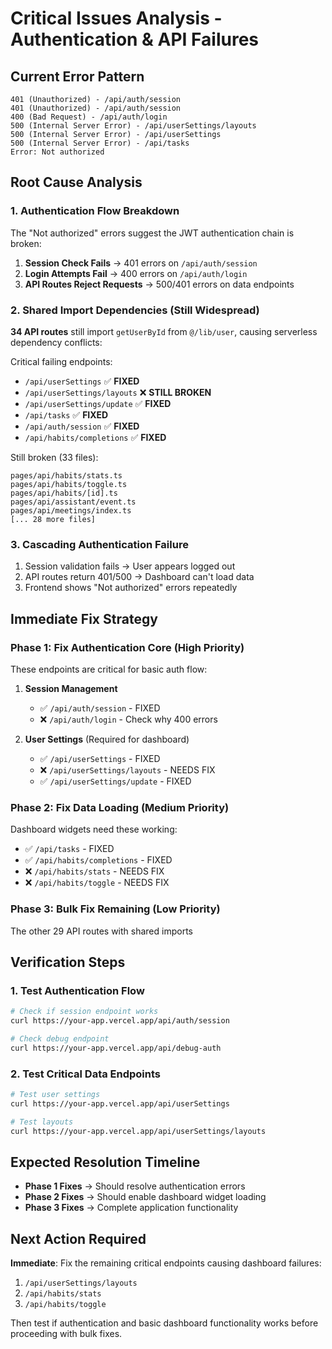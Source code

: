 # Critical Issues Analysis - Authentication & API Failures

## Current Error Pattern
```
401 (Unauthorized) - /api/auth/session
401 (Unauthorized) - /api/auth/session  
400 (Bad Request) - /api/auth/login
500 (Internal Server Error) - /api/userSettings/layouts
500 (Internal Server Error) - /api/userSettings
500 (Internal Server Error) - /api/tasks
Error: Not authorized
```

## Root Cause Analysis

### 1. **Authentication Flow Breakdown**
The "Not authorized" errors suggest the JWT authentication chain is broken:
1. **Session Check Fails** → 401 errors on `/api/auth/session`
2. **Login Attempts Fail** → 400 errors on `/api/auth/login`  
3. **API Routes Reject Requests** → 500/401 errors on data endpoints

### 2. **Shared Import Dependencies (Still Widespread)**
**34 API routes** still import `getUserById` from `@/lib/user`, causing serverless dependency conflicts:

Critical failing endpoints:
- `/api/userSettings` ✅ **FIXED**
- `/api/userSettings/layouts` ❌ **STILL BROKEN**
- `/api/userSettings/update` ✅ **FIXED**
- `/api/tasks` ✅ **FIXED**  
- `/api/auth/session` ✅ **FIXED**
- `/api/habits/completions` ✅ **FIXED**

Still broken (33 files):
```
pages/api/habits/stats.ts
pages/api/habits/toggle.ts
pages/api/habits/[id].ts
pages/api/assistant/event.ts
pages/api/meetings/index.ts
[... 28 more files]
```

### 3. **Cascading Authentication Failure**
1. Session validation fails → User appears logged out
2. API routes return 401/500 → Dashboard can't load data
3. Frontend shows "Not authorized" errors repeatedly

## Immediate Fix Strategy

### **Phase 1: Fix Authentication Core (High Priority)**
These endpoints are critical for basic auth flow:

1. **Session Management**
   - ✅ `/api/auth/session` - FIXED
   - ❌ `/api/auth/login` - Check why 400 errors

2. **User Settings** (Required for dashboard)
   - ✅ `/api/userSettings` - FIXED
   - ❌ `/api/userSettings/layouts` - NEEDS FIX
   - ✅ `/api/userSettings/update` - FIXED

### **Phase 2: Fix Data Loading (Medium Priority)**
Dashboard widgets need these working:
- ✅ `/api/tasks` - FIXED
- ✅ `/api/habits/completions` - FIXED
- ❌ `/api/habits/stats` - NEEDS FIX
- ❌ `/api/habits/toggle` - NEEDS FIX

### **Phase 3: Bulk Fix Remaining (Low Priority)**
The other 29 API routes with shared imports

## Verification Steps

### 1. **Test Authentication Flow**
```bash
# Check if session endpoint works
curl https://your-app.vercel.app/api/auth/session

# Check debug endpoint  
curl https://your-app.vercel.app/api/debug-auth
```

### 2. **Test Critical Data Endpoints**
```bash
# Test user settings
curl https://your-app.vercel.app/api/userSettings

# Test layouts  
curl https://your-app.vercel.app/api/userSettings/layouts
```

## Expected Resolution Timeline

- **Phase 1 Fixes** → Should resolve authentication errors
- **Phase 2 Fixes** → Should enable dashboard widget loading  
- **Phase 3 Fixes** → Complete application functionality

## Next Action Required

**Immediate**: Fix the remaining critical endpoints causing dashboard failures:
1. `/api/userSettings/layouts` 
2. `/api/habits/stats`
3. `/api/habits/toggle`

Then test if authentication and basic dashboard functionality works before proceeding with bulk fixes.